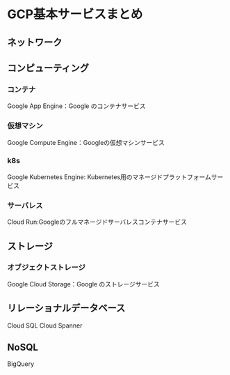 # GCP基本サービスまとめ

## ネットワーク

## コンピューティング

### コンテナ

Google App Engine：Google のコンテナサービス

### 仮想マシン

Google Compute Engine：Googleの仮想マシンサービス

### k8s

Google Kubernetes Engine: Kubernetes用のマネージドプラットフォームサービス

### サーバレス

Cloud Run:Googleのフルマネージドサーバレスコンテナサービス

## ストレージ

### オブジェクトストレージ

Google Cloud Storage：Google のストレージサービス

## リレーショナルデータベース

Cloud SQL
Cloud Spanner

## NoSQL

BigQuery

